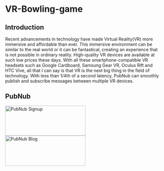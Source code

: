 # VR-Bowling-game

## Introduction

Recent advancements in technology have made Virtual Reality(VR) more immersive and affordable than ever. This immersive environment can be similar to the real world or it can be fantastical, creating an experience that is not possible in ordinary reality. High-quality VR devices are available at such low prices these days. With all these smartphone-compatible VR headsets such as Google Cardboard, Samsung Gear VR, Oculus Rift and HTC Vive, all that I can say is that VR is the next big thing in the field of technology. With less than 1/4th of a second latency, PubNub can smoothly publish and subscribe messages between multiple VR devices.

## PubNub

<a href="https://dashboard.pubnub.com/signup?devrel_gh=namrathasubramanya">
    <img alt="PubNub Signup" src="https://i.imgur.com/og5DDjf.png" width=260 height=97/>
</a>
<br/>
<a href="https://www.pubnub.com/blog/build-a-voice-controlled-app-with-example-javascript-code/?devrel_gh=namrathasubramanya">
    <img alt="PubNub Blog" src="https://i.imgur.com/aJ927CO.png" width=260 height=98/>
</a>

